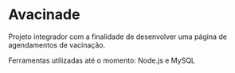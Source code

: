 # Avacinade

Projeto integrador com a finalidade de desenvolver uma página de agendamentos de vacinação.

Ferramentas utilizadas até o momento: Node.js e MySQL  
